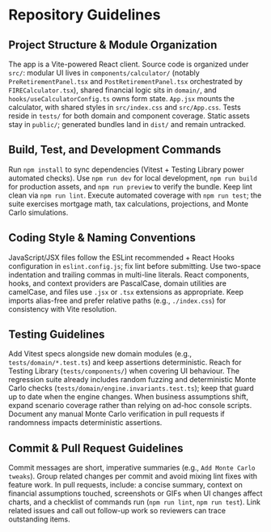# Repository Guidelines

## Project Structure & Module Organization
The app is a Vite-powered React client. Source code is organized under `src/`: modular UI lives in `components/calculator/` (notably `PreRetirementPanel.tsx` and `PostRetirementPanel.tsx` orchestrated by `FIRECalculator.tsx`), shared financial logic sits in `domain/`, and `hooks/useCalculatorConfig.ts` owns form state. `App.jsx` mounts the calculator, with shared styles in `src/index.css` and `src/App.css`. Tests reside in `tests/` for both domain and component coverage. Static assets stay in `public/`; generated bundles land in `dist/` and remain untracked.

## Build, Test, and Development Commands
Run `npm install` to sync dependencies (Vitest + Testing Library power automated checks). Use `npm run dev` for local development, `npm run build` for production assets, and `npm run preview` to verify the bundle. Keep lint clean via `npm run lint`. Execute automated coverage with `npm run test`; the suite exercises mortgage math, tax calculations, projections, and Monte Carlo simulations.

## Coding Style & Naming Conventions
JavaScript/JSX files follow the ESLint recommended + React Hooks configuration in `eslint.config.js`; fix lint before submitting. Use two-space indentation and trailing commas in multi-line literals. React components, hooks, and context providers are PascalCase, domain utilities are camelCase, and files use `.jsx` or `.tsx` extensions as appropriate. Keep imports alias-free and prefer relative paths (e.g., `./index.css`) for consistency with Vite resolution.

## Testing Guidelines
Add Vitest specs alongside new domain modules (e.g., `tests/domain/*.test.ts`) and keep assertions deterministic. Reach for Testing Library (`tests/components/`) when covering UI behaviour. The regression suite already includes random fuzzing and deterministic Monte Carlo checks (`tests/domain/engine.invariants.test.ts`); keep that guard up to date when the engine changes. When business assumptions shift, expand scenario coverage rather than relying on ad-hoc console scripts. Document any manual Monte Carlo verification in pull requests if randomness impacts deterministic assertions.

## Commit & Pull Request Guidelines
Commit messages are short, imperative summaries (e.g., `Add Monte Carlo tweaks`). Group related changes per commit and avoid mixing lint fixes with feature work. In pull requests, include: a concise summary, context on financial assumptions touched, screenshots or GIFs when UI changes affect charts, and a checklist of commands run (`npm run lint`, `npm run test`). Link related issues and call out follow-up work so reviewers can trace outstanding items.
